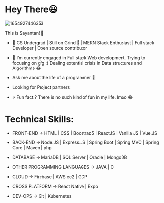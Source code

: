 # Hey There😃

![1654927446353](https://user-images.githubusercontent.com/80694739/174454495-a87cff34-5de9-4f63-88d9-259636871964.jpg)


This is Sayantan! 🤙

- 🔭 CS Undergrad | Still on Grind :slightly_smiling_face: | MERN Stack Enthusiast | Full stack Developer | Open source contributor

- 🌱 I’m currently engaged in  Full stack Web development. Trying to focusing  on gfg :) Dealing  extential crisis in Data structures and Algorithms 😂


-  Ask me about the life of a programmer :slightly_smiling_face:
  
-  Looking for Project partners
  
- ⚡ Fun fact:? There is no such kind of fun in my life. lmao 😂


# Technical Skills: 

- FRONT-END -> HTML | CSS | Boostrap5 | ReactJS | Vanilla JS | Vue.JS 
 
- BACK-END ->  Node.JS | Express.JS | Spring Boot | Spring MVC | Spring Core | Maven | php 

- DATABASE -> MariaDB | SQL Server | Oracle | MongoDB 

- OTHER PROGRAMMING LANGUAGES -> JAVA | C 

- CLOUD -> Firebase | AWS ec2 | GCP

- CROSS PLATFORM -> React Native | Expo 

- DEV-OPS -> Git | Kubernetes 

